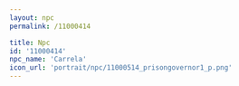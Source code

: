 ```yaml
---
layout: npc
permalink: /11000414

title: Npc
id: '11000414'
npc_name: 'Carrela'
icon_url: 'portrait/npc/11000514_prisongovernor1_p.png'
---
```

